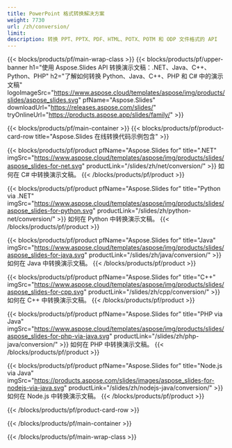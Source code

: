 ```yaml
---
title: PowerPoint 格式转换解决方案
weight: 7730
url: /zh/conversion/
limit: 
description: 转换 PPT、PPTX、PDF、HTML、POTX、POTM 和 ODP 文件格式的 API
---
```


{{< blocks/products/pf/main-wrap-class >}}
{{< blocks/products/pf/upper-banner h1="使用 Aspose.Slides API 转换演示文稿：.NET、Java、C++、Python、PHP" h2="了解如何转换 Python、Java、C++、PHP 和 C# 中的演示文稿" logoImageSrc="https://www.aspose.cloud/templates/aspose/img/products/slides/aspose_slides.svg" pfName="Aspose.Slides" downloadUrl="https://releases.aspose.com/slides/" tryOnlineUrl="https://products.aspose.app/slides/family/" >}}

{{< blocks/products/pf/main-container >}}
{{< blocks/products/pf/product-card-row title="Aspose.Slides 在线转换代码示例包含" >}}

{{< blocks/products/pf/product pfName="Aspose.Slides for" title=".NET" imgSrc="https://www.aspose.cloud/templates/aspose/img/products/slides/aspose_slides-for-net.svg" productLink="/slides/zh/net/conversion/" >}}
如何在 C# 中转换演示文稿。
{{< /blocks/products/pf/product >}}

{{< blocks/products/pf/product pfName="Aspose.Slides for" title="Python via .NET" imgSrc="https://www.aspose.cloud/templates/aspose/img/products/slides/aspose_slides-for-python.svg" productLink="/slides/zh/python-net/conversion/" >}}
如何在 Python 中转换演示文稿。
{{< /blocks/products/pf/product >}}

{{< blocks/products/pf/product pfName="Aspose.Slides for" title="Java" imgSrc="https://www.aspose.cloud/templates/aspose/img/products/slides/aspose_slides-for-java.svg" productLink="/slides/zh/java/conversion/" >}}
如何在 Java 中转换演示文稿。
{{< /blocks/products/pf/product >}}

{{< blocks/products/pf/product pfName="Aspose.Slides for" title="C++" imgSrc="https://www.aspose.cloud/templates/aspose/img/products/slides/aspose_slides-for-cpp.svg" productLink="/slides/zh/cpp/conversion/" >}}
如何在 C++ 中转换演示文稿。
{{< /blocks/products/pf/product >}}

{{< blocks/products/pf/product pfName="Aspose.Slides for" title="PHP via Java" imgSrc="https://www.aspose.cloud/templates/aspose/img/products/slides/aspose_slides-for-php-via-java.svg" productLink="/slides/zh/php-java/conversion/" >}}
如何在 PHP 中转换演示文稿。
{{< /blocks/products/pf/product >}}

{{< blocks/products/pf/product pfName="Aspose.Slides for" title="Node.js via Java" imgSrc="https://products.aspose.com/slides/images/aspose_slides-for-nodejs-via-java.svg" productLink="/slides/zh/nodejs-java/conversion/" >}}
如何在 Node.js 中转换演示文稿。
{{< /blocks/products/pf/product >}}

{{< /blocks/products/pf/product-card-row >}}

{{< /blocks/products/pf/main-container >}}

{{< /blocks/products/pf/main-wrap-class >}}